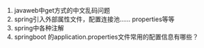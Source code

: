 1. javaweb中get方式的中文乱码问题
1. spring引入外部属性文件，配置连接池……    properties等等
1. spring中各种注解
1. springboot 的application.properties文件常用的配置信息有哪些？